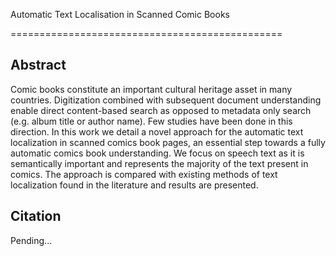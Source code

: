 Automatic Text Localisation in Scanned Comic Books

===============================================
   
Abstract
------------------------------------------------
Comic books constitute an important cultural heritage asset in many countries. Digitization combined with subsequent document understanding enable direct content-based search as opposed to metadata only search (e.g. album title or author name). Few studies have been done in this direction. In this work we detail a novel approach for the automatic text localization in scanned comics book pages, an essential step towards a fully automatic comics book understanding. We focus on speech text as it is semantically important and represents the majority of the text present in comics. The approach is compared with existing methods of text localization found in the literature and results are presented.


Citation
-------------------------------------------------
Pending...



